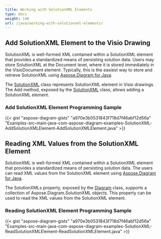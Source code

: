 ```yaml
---
title: Working with SolutionXML Elements
type: docs
weight: 140
url: /java/working-with-solutionxml-elements/
---
```


## **Add SolutionXML Element to the Visio Drawing**
SolutionXML is well-formed XML contained within a SolutionXML element that provides a standardized means of persisting solution data. Users may store SolutionXML at the Document level, where it is stored immediately in the VisioDocument element. Typically, this is the easiest way to store and retrieve SolutionXML using [Aspose.Diagram for Java](https://products.aspose.com/diagram/java/).

The [SolutionXML](https://apireference.aspose.com/diagram/java/com.aspose.diagram/SolutionXML) class represents SolutionXML element in Visio drawings. The Add method, exposed by the [SolutionXML](hhttp://www.aspose.com/api/java/diagram/com.aspose.diagram/classes/SolutionXML) class, allows adding a SolutionXML element.
### **Add SolutionXML Element Programming Sample**
{{< gist "aspose-diagram-gists" "a970e3b0531843f718d7f46abf12d56a" "Examples-src-main-java-com-aspose-diagram-examples-SolutionXML-AddSolutionXMLElement-AddSolutionXMLElement.java" >}}
## **Reading XML Values from the SolutionXML Element**
SolutionXML is well-formed XML contained within a SolutionXML element that provides a standardized means of persisting solution data. The users can read XML values from the SolutionXML element using [Aspose.Diagram for Java](https://products.aspose.com/diagram/java/).

The SolutionXMLs property, exposed by the [Diagram](https://apireference.aspose.com/diagram/java/com.aspose.diagram/Diagram) class, supports a collection of Aspose.Diagram.SolutionXML objects. This property can be used to read the XML values from the SolutionXML element.
### **Reading SolutionXML Element Programming Sample**
{{< gist "aspose-diagram-gists" "a970e3b0531843f718d7f46abf12d56a" "Examples-src-main-java-com-aspose-diagram-examples-SolutionXML-ReadSolutionXMLElement-ReadSolutionXMLElement.java" >}}
